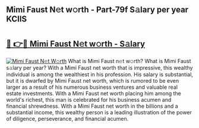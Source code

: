 ## Mimi Faust N𝚎t w𝚘rth - Part-79f S𝚊lary per year KCIlS

# <h2><a href="http://gc4urn.nevu.top/?p=Mimi+Faust">🔗 👉🔴 Mimi Faust N𝚎t w𝚘rth - S𝚊lary</a></h2>

[![Mimi Faust N𝚎t W𝚘rth](https://i.imgur.com/Oavwk0R.jpeg)](http://gc4urn.nevu.top/?p=Mimi+Faust)
What is Mimi Faust n𝚎t w𝚘rth? What is Mimi Faust s𝚊lary per year?
With a Mimi Faust net worth that is impressive, this wealthy individual is among the wealthiest in his profession. His salary is substantial, but it is dwarfed by Mimi Faust net worth, which is rumored to be even larger as a result of his numerous business ventures and valuable real estate investments. With a Mimi Faust net worth placing him among the world's richest, this man is celebrated for his business acumen and financial shrewdness. With a Mimi Faust net worth in the billions and a substantial income, this wealthy person is a leading illustration of the power of diligence, perseverance, and financial acumen.
